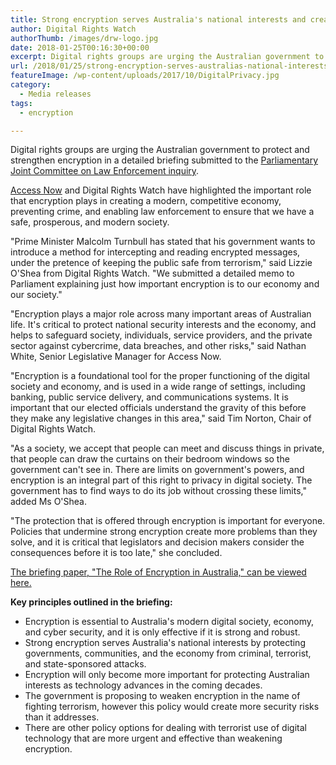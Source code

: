 ```yaml
---
title: Strong encryption serves Australia's national interests and creates more robust systems
author: Digital Rights Watch
authorThumb: /images/drw-logo.jpg
date: 2018-01-25T00:16:30+00:00
excerpt: Digital rights groups are urging the Australian government to protect and strengthen encryption in a detailed briefing submitted to the Parliamentary Joint Committee on Law Enforcement inquiry.
url: /2018/01/25/strong-encryption-serves-australias-national-interests-and-creates-more-robust-systems/
featureImage: /wp-content/uploads/2017/10/DigitalPrivacy.jpg
category:
  - Media releases
tags:
  - encryption

---
```

Digital rights groups are urging the Australian government to protect and strengthen encryption in a detailed briefing submitted to the [Parliamentary Joint Committee on Law Enforcement inquiry][1].

[Access Now][2] and Digital Rights Watch have highlighted the important role that encryption plays in creating a modern, competitive economy, preventing crime, and enabling law enforcement to ensure that we have a safe, prosperous, and modern society.

"Prime Minister Malcolm Turnbull has stated that his government wants to introduce a method for intercepting and reading encrypted messages, under the pretence of keeping the public safe from terrorism," said Lizzie O'Shea from Digital Rights Watch. "We submitted a detailed memo to Parliament explaining just how important encryption is to our economy and our society."

"Encryption plays a major role across many important areas of Australian life. It's critical to protect national security interests and the economy, and helps to safeguard society, individuals, service providers, and the private sector against cybercrime, data breaches, and other risks," said Nathan White, Senior Legislative Manager for Access Now.

"Encryption is a foundational tool for the proper functioning of the digital society and economy, and is used in a wide range of settings, including banking, public service delivery, and communications systems. It is important that our elected officials understand the gravity of this before they make any legislative changes in this area," said Tim Norton, Chair of Digital Rights Watch.

"As a society, we accept that people can meet and discuss things in private, that people can draw the curtains on their bedroom windows so the government can't see in. There are limits on government's powers, and encryption is an integral part of this right to privacy in digital society. The government has to find ways to do its job without crossing these limits," added Ms O'Shea.

"The protection that is offered through encryption is important for everyone. Policies that undermine strong encryption create more problems than they solve, and it is critical that legislators and decision makers consider the consequences before it is too late," she concluded.

[The briefing paper, "The Role of Encryption in Australia," can be viewed here.][3]

**Key principles outlined in the briefing:**

  * Encryption is essential to Australia's modern digital society, economy, and cyber security, and it is only effective if it is strong and robust.
  * Strong encryption serves Australia's national interests by protecting governments, communities, and the economy from criminal, terrorist, and state-sponsored attacks.
  * Encryption will only become more important for protecting Australian interests as technology advances in the coming decades.
  * The government is proposing to weaken encryption in the name of fighting terrorism, however this policy would create more security risks than it addresses.
  * There are other policy options for dealing with terrorist use of digital technology that are more urgent and effective than weakening encryption.

 [1]: https://www.aph.gov.au/Parliamentary_Business/Committees/Joint/Law_Enforcement/NewandemergingICT
 [2]: http://accessnow.org
 [3]: /wp-content/uploads/2018/01/Crypto-Australia-Memo.pdf
